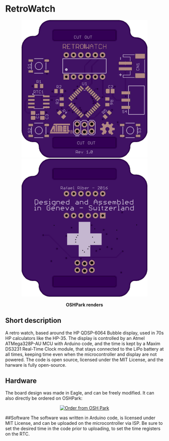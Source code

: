 # RetroWatch
<p align="center">
  <img src="https://raw.githubusercontent.com/RafaelRiber/RetroWatch/master/Hardware/OSHPark%20Renders/front.png" width="400"/>
  <img src="https://raw.githubusercontent.com/RafaelRiber/RetroWatch/master/Hardware/OSHPark%20Renders/back.png" width="400"/>
</p>
<p align="center">
<b>OSHPark renders</b>
</p>

## Short description
A retro watch, based around the HP QDSP-6064 Bubble display, used in 70s HP calculators like the HP-35. The display is controlled by an Atmel ATMega328P-AU MCU with Arduino code, and the time is kept by a Maxim DS3231 Real-Time Clock module, that stays connected to the LiPo battery at all times, keeping time even when the microcontroller and display are not powered.
The code is open source, licensed under the MIT License, and the harware is fully open-source.

## Hardware
The board design was made in Eagle, and can be freely modified. It can also directly be ordered on OSHPark: 
<p align="center"><a href="https://oshpark.com/shared_projects/3zNSaolF"><img src="https://oshpark.com/assets/badge-5b7ec47045b78aef6eb9d83b3bac6b1920de805e9a0c227658eac6e19a045b9c.png" alt="Order from OSH Park"></img></a></p>

##Software
The software was written in Arduino code, is licensed under MIT License, and can be uploaded on the microcontroller via ISP.
Be sure to set the desired time in the code prior to uploading, to set the time registers on the RTC.
